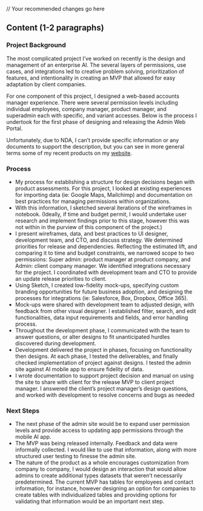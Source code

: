// Your recommended changes go here

## Content (1-2 paragraphs)

### Project Background
The most complicated project I’ve worked on recently is the design and management of an enterprise AI. The several layers of permissions, use cases, and integrations led to creative problem solving, prioritization of features, and intentionality in creating an MVP that allowed for easy adaptation by client companies.

For one component of this project, I designed a web-based accounts manager experience. There were several permission levels including individual employees, company manager, product manager, and superadmin each with specific, and variant accesses. Below is the process I undertook for the first phase of designing and releasing the Admin Web Portal.

Unfortunately, due to NDA, I can’t provide specific information or any documents to support the description, but you can see in more general terms some of my recent products on my [website](https://www.andyvanderlinde.com).

### Process
* My process for establishing a structure for design decisions began with product assessments. For this project, I looked at existing experiences for importing data (ie: Google Maps, Mailchimp) and documentation on best practices for managing permissions within organizations.
* With this information, I sketched several iterations of the wireframes in notebook. (Ideally, if time and budget permit, I would undertake user research and implement findings prior to this stage, however this was not within in the purview of this component of the project.) 
* I present wireframes, data, and best practices to UI designer, development team, and CTO, and discuss strategy. We determined priorities for release and dependencies. Reflecting the estimated lift, and comparing it to time and budget constraints, we narrowed scope to two permissions: Super admin: product manager at product company, and Admin: client company manager. We identified integrations necessary for the project. I coordinated with development team and CTO to provide an update release priorities to client.
* Using Sketch, I created low-fidelity mock-ups, specifying custom branding opportunities for future business adoption, and designing the processes for integrations (ie: Salesforce, Box, Dropbox, Office 365).
* Mock-ups were shared with development team to adjusted design, with feedback from other visual designer. I established filter, search, and edit functionalities, data input requirements and fields, and error handling process.
* Throughout the development phase, I communicated with the team to answer questions, or alter designs to fit unanticipated hurdles discovered during development.
* Development delivered the project in phases, focusing on functionality then designs. At each phase, I tested the deliverables, and finally checked implementation of project against designs. I tested the admin site against AI mobile app to ensure fidelity of data.
* I wrote documentation to support project decision and manual on using the site to share with client for the release MVP to client project manager. I answered the client’s project manager’s design questions, and worked with development to resolve concerns and bugs as needed

### Next Steps
* The next phase of the admin site would be to expand user permission levels and provide access to updating app permissions through the mobile AI app.
* The MVP was being released internally. Feedback and data were informally collected. I would like to use that information, along with more structured user testing to finesse the admin site.
* The nature of the product as a whole encourages customization from company to company, I would design an interaction that would allow admins to create additional types datasets that weren’t necessarily predetermined. The current MVP has tables for employees and contact information, for instance, however designing an option for companies to create tables with individualized tables and providing options for validating that information would be an important next step.
